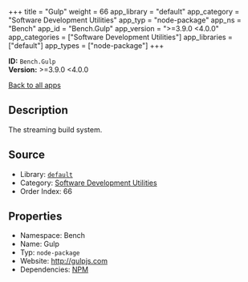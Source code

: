 ﻿+++
title = "Gulp"
weight = 66
app_library = "default"
app_category = "Software Development Utilities"
app_typ = "node-package"
app_ns = "Bench"
app_id = "Bench.Gulp"
app_version = ">=3.9.0 <4.0.0"
app_categories = ["Software Development Utilities"]
app_libraries = ["default"]
app_types = ["node-package"]
+++

**ID:** `Bench.Gulp`  
**Version:** >=3.9.0 <4.0.0  
<!--more-->

[Back to all apps](/apps/)

## Description
The streaming build system.

## Source

* Library: [`default`](/app_libraries/default)
* Category: [Software Development Utilities](/app_categories/software-development-utilities)
* Order Index: 66

## Properties

* Namespace: Bench
* Name: Gulp
* Typ: `node-package`
* Website: <http://gulpjs.com>
* Dependencies: [NPM](/apps/Bench.Npm)


